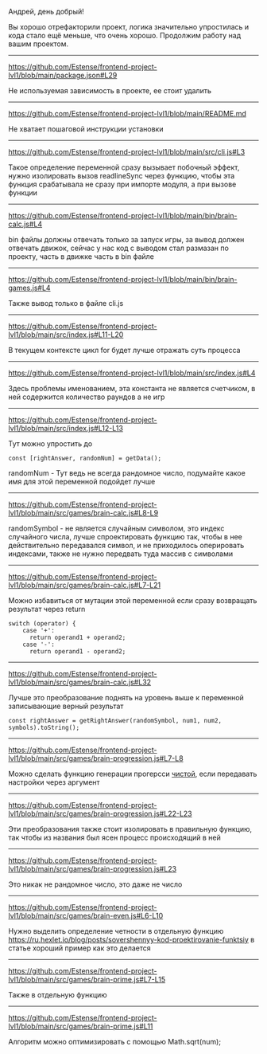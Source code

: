 Андрей, день добрый!

Вы хорошо отрефакторили проект, логика значительно упростилась и кода стало ещё меньше, что очень хорошо. Продолжим работу над вашим проектом.

---

https://github.com/Estense/frontend-project-lvl1/blob/main/package.json#L29

Не используемая зависимость в проекте, ее стоит удалить

---

https://github.com/Estense/frontend-project-lvl1/blob/main/README.md

Не хватает пошаговой инструкции установки

---

https://github.com/Estense/frontend-project-lvl1/blob/main/src/cli.js#L3

Такое определение переменной сразу вызывает побочный эффект, нужно изолировать вызов readlineSync через функцию, чтобы эта функция срабатывала не сразу при импорте модуля, а при вызове функции

---

https://github.com/Estense/frontend-project-lvl1/blob/main/bin/brain-calc.js#L4

bin файлы должны отвечать только за запуск игры, за вывод должен отвечать движок, сейчас у нас код с выводом стал размазан по проекту, часть в движке часть в bin файле

---

https://github.com/Estense/frontend-project-lvl1/blob/main/bin/brain-games.js#L4

Также вывод только в файле cli.js

---

https://github.com/Estense/frontend-project-lvl1/blob/main/src/index.js#L11-L20

В текущем контексте цикл for будет лучше отражать суть процесса

---

https://github.com/Estense/frontend-project-lvl1/blob/main/src/index.js#L4

Здесь проблемы именованием, эта константа не является счетчиком, в ней содержится количество раундов а не игр

---

https://github.com/Estense/frontend-project-lvl1/blob/main/src/index.js#L12-L13

Тут можно упростить до

```
const [rightAnswer, randomNum] = getData();
```

randomNum - Тут ведь не всегда рандомное число, подумайте какое имя для этой переменной подойдет лучше


---

https://github.com/Estense/frontend-project-lvl1/blob/main/src/games/brain-calc.js#L8-L9

randomSymbol - не является случайным символом, это индекс случайного числа,
лучше спроектировать функцию так, чтобы в нее действительно передавался символ, и не приходилось оперировать индексами, также не нужно передвать туда массив с символами

---

https://github.com/Estense/frontend-project-lvl1/blob/main/src/games/brain-calc.js#L7-L21

Можно избавиться от мутации этой переменной если сразу возвращать результат через return

```
switch (operator) {
    case '+':
      return operand1 + operand2;
    case '-':
      return operand1 - operand2;
```


---

https://github.com/Estense/frontend-project-lvl1/blob/main/src/games/brain-calc.js#L32

Лучше это преобразование поднять на уровень выше к переменной записывающие верный результат

```
const rightAnswer = getRightAnswer(randomSymbol, num1, num2, symbols).toString();
```

---

https://github.com/Estense/frontend-project-lvl1/blob/main/src/games/brain-progression.js#L7-L8

Можно сделать функцию генерации прогерсси [чистой](https://ru.wikipedia.org/wiki/%D0%A7%D0%B8%D1%81%D1%82%D0%BE%D1%82%D0%B0_%D1%84%D1%83%D0%BD%D0%BA%D1%86%D0%B8%D0%B8), если передавать настройки через аргумент

---

https://github.com/Estense/frontend-project-lvl1/blob/main/src/games/brain-progression.js#L22-L23

Эти преобразования также стоит изолировать в правильную функцию, так чтобы из названия был ясен процесс происходящий в ней

---

https://github.com/Estense/frontend-project-lvl1/blob/main/src/games/brain-progression.js#L23

Это никак не рандомное число, это даже не число


---

https://github.com/Estense/frontend-project-lvl1/blob/main/src/games/brain-even.js#L6-L10

Нужно выделить определение четности в отдельную функцию
https://ru.hexlet.io/blog/posts/sovershennyy-kod-proektirovanie-funktsiy
в статье хороший пример как это делается

---


https://github.com/Estense/frontend-project-lvl1/blob/main/src/games/brain-prime.js#L7-L15

Также в отдельную функцию

---

https://github.com/Estense/frontend-project-lvl1/blob/main/src/games/brain-prime.js#L11

Алгоритм можно оптимизировать с помощью Math.sqrt(num);